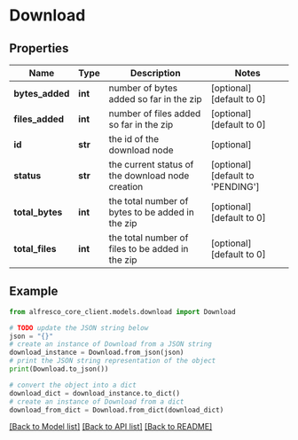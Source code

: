 # Download


## Properties

Name | Type | Description | Notes
------------ | ------------- | ------------- | -------------
**bytes_added** | **int** | number of bytes added so far in the zip | [optional] [default to 0]
**files_added** | **int** | number of files added so far in the zip | [optional] [default to 0]
**id** | **str** | the id of the download node | [optional] 
**status** | **str** | the current status of the download node creation | [optional] [default to 'PENDING']
**total_bytes** | **int** | the total number of bytes to be added in the zip | [optional] [default to 0]
**total_files** | **int** | the total number of files to be added in the zip | [optional] [default to 0]

## Example

```python
from alfresco_core_client.models.download import Download

# TODO update the JSON string below
json = "{}"
# create an instance of Download from a JSON string
download_instance = Download.from_json(json)
# print the JSON string representation of the object
print(Download.to_json())

# convert the object into a dict
download_dict = download_instance.to_dict()
# create an instance of Download from a dict
download_from_dict = Download.from_dict(download_dict)
```
[[Back to Model list]](../README.md#documentation-for-models) [[Back to API list]](../README.md#documentation-for-api-endpoints) [[Back to README]](../README.md)


